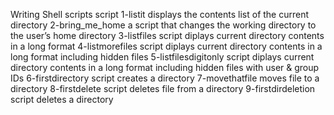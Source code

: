 Writing Shell scripts
script 1-listit displays the contents list of the current directory
2-bring_me_home a script that changes the working directory to the user’s home directory
3-listfiles script diplays current directory contents in a long format
4-listmorefiles script diplays current directory contents in a long format including hidden files
5-listfilesdigitonly script diplays current directory contents in a long format including hidden files with user & group IDs
6-firstdirectory script creates a directory
7-movethatfile moves file to a directory
8-firstdelete script deletes file from a directory
9-firstdirdeletion script deletes a directory
